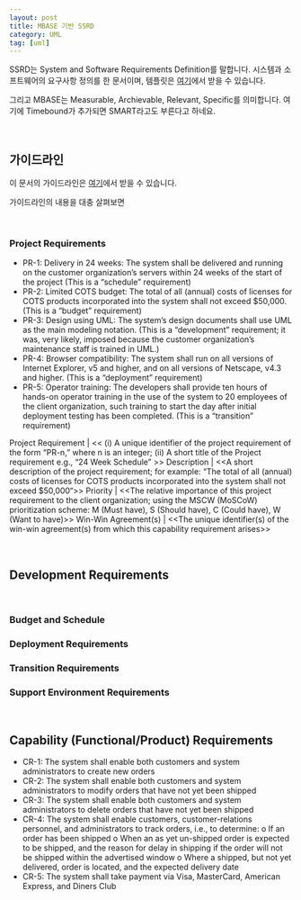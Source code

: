 ```yaml
---
layout: post
title: MBASE 기반 SSRD
category: UML
tag: [uml]
---
```


SSRD는 System and Software Requirements Definition를 말합니다.
시스템과 소프트웨어의 요구사항 정의를 한 문서이며, 
템플릿은 [여기](https://www.google.co.kr/url?sa=t&rct=j&q=&esrc=s&source=web&cd=1&ved=0ahUKEwi6rOH-58rOAhWDp5QKHWDYAZoQFgggMAA&url=http%3A%2F%2Fsunset.usc.edu%2Fresearch%2FMBASE%2FEPG%2Ftemplates%2Fversion2.3%2FSSRD_SODA_2_3_2_v1.doc&usg=AFQjCNHYu64ibbPAtqqAXpc7gyTLO5LfKQ&bvm=bv.129759880,d.dGo)에서 받을 수 있습니다.

그리고 MBASE는 
Measurable, Archievable, Relevant, Specific를 의미합니다.
여기에 Timebound가 추가되면 SMART라고도 부른다고 하네요.

<br>

## 가이드라인

이 문서의 가이드라인은 [여기](https://www.google.co.kr/url?sa=t&rct=j&q=&esrc=s&source=web&cd=3&ved=0ahUKEwi6rOH-58rOAhWDp5QKHWDYAZoQFggvMAI&url=http%3A%2F%2Fsunset.usc.edu%2Fresearch%2FMBASE%2Fmbase_team%2FLeanMBASE%2FLeanMBASE_Guidelines_V1.0.doc&usg=AFQjCNHAan9gMIQ5evWpqdgZVPwhfPP2Qw&bvm=bv.129759880,d.dGo)에서 받을 수 있습니다.

가이드라인의 내용을 대충 살펴보면

<br>

### Project Requirements

* PR-1: Delivery in 24 weeks: The system shall be delivered and running on the customer organization’s servers within 24 weeks of the start of the project (This is a “schedule” requirement)
* PR-2: Limited COTS budget: The total of all (annual) costs of licenses for COTS products incorporated into the system shall not exceed $50,000. (This is a “budget” requirement)
* PR-3: Design using UML: The system’s design documents shall use UML as the main modeling notation. (This is a “development” requirement; it was, very likely, imposed because the customer organization’s maintenance staff is trained in UML.)
* PR-4: Browser compatibility: The system shall run on all versions of Internet Explorer, v5 and higher, and on all versions of Netscape, v4.3 and higher. (This is a “deployment” requirement)
* PR-5: Operator training: The developers shall provide ten hours of hands-on operator training in the use of the system to 20 employees of the client organization, such training to start the day after initial deployment testing has been completed. (This is a “transition” requirement)

Project Requirement | << (i) A unique identifier of the project requirement of the form “PR-n,” where n is an integer; (ii) A short title of the Project requirement e.g., “24 Week Schedule” >>
Description | <<A short description of the project requirement; for example: “The total of all (annual) costs of licenses for COTS products incorporated into the system shall not exceed $50,000“>>
Priority | <<The relative importance of this project requirement to the client organization; using the MSCW (MoSCoW) prioritization scheme: M (Must have), S (Should have), C (Could have), W (Want to have)>>
Win-Win Agreement(s) | <<The unique identifier(s) of the win-win agreement(s) from which this capability requirement arises>>


<br>

## Development Requirements

<br>

### Budget and Schedule

### Deployment Requirements

### Transition Requirements

### Support Environment Requirements

<br>

## Capability (Functional/Product) Requirements

* CR-1: The system shall enable both customers and system administrators to create new orders
* CR-2: The system shall enable both customers and system administrators to modify orders that have not yet been shipped
* CR-3: The system shall enable both customers and system administrators to delete orders that have not yet been shipped
* CR-4: The system shall enable customers, customer-relations personnel, and administrators to track orders, i.e., to determine:
o	If an order has been shipped
o	When an as yet un-shipped order is expected to be shipped, and the reason for delay in shipping if the order will not be shipped within the advertised window
o	Where a shipped, but not yet delivered, order is located, and the expected delivery date
* CR-5: The system shall take payment via Visa, MasterCard, American Express, and Diners Club
